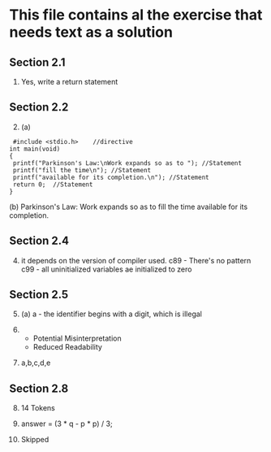 # This file contains al the exercise that needs text as a solution
## Section 2.1
1. Yes, write a return statement
## Section 2.2
2. (a)
```
 #include <stdio.h>    //directive
int main(void)
{
 printf("Parkinson's Law:\nWork expands so as to "); //Statement
 printf("fill the time\n");	//Statement
 printf("available for its completion.\n");	//Statement
 return 0;	//Statement
}
```
  (b) Parkinson's Law:
      Work expands so as to fill the time
      available for its completion.


## Section 2.4
4. it depends on the version of compiler used.
   c89 - There's no pattern
   c99 - all uninitialized variables ae initialized to zero

## Section 2.5
5. (a) 
	a - the identifier begins with a digit, which is illegal

6. 
	- Potential Misinterpretation 
	- Reduced Readability

7. a,b,c,d,e

## Section 2.8
8.
	14 Tokens

9. 
	answer = (3 * q - p * p) / 3;

10. Skipped
